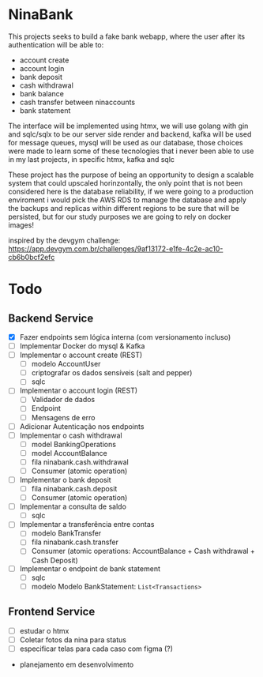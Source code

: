 # NinaBank

This projects seeks to build a fake bank webapp, where the user after its authentication will be able to:
- account create
- account login
- bank deposit
- cash withdrawal
- bank balance
- cash transfer between ninaccounts
- bank statement

The interface will be implemented using htmx, we will use golang with gin and sqlc/sqlx to be our server side render and backend, kafka will be used for message queues, mysql will be used as our database, those choices were made to learn some of these tecnologies that i never been able to use in my last projects, in specific htmx, kafka and sqlc


These project has the purpose of being an opportunity to design a scalable system that could upscaled horinzontally, the only point that is not been considered here is the database reliability, if we were going to a production enviroment i would pick the AWS RDS to manage the database and apply the backups and replicas within different regions to be sure that will be persisted, but for our study purposes we are going to rely on docker images!

inspired by the devgym challenge: https://app.devgym.com.br/challenges/9af13172-e1fe-4c2e-ac10-cb6b0bcf2efc


# Todo

## Backend Service
- [X] Fazer endpoints sem lógica interna (com versionamento incluso)
- [ ] Implementar Docker do mysql & Kafka
- [ ] Implementar o account create (REST)
    - [ ] modelo AccountUser
    - [ ] criptografar os dados sensíveis (salt and pepper)
    - [ ] sqlc
- [ ] Implementar o account login (REST)
    - [ ] Validador de dados
    - [ ] Endpoint
    - [ ] Mensagens de erro
- [ ] Adicionar Autenticação nos endpoints
- [ ] Implementar o cash withdrawal
    - [ ] model BankingOperations
    - [ ] model AccountBalance
    - [ ] fila ninabank.cash.withdrawal
    - [ ] Consumer (atomic operation)
- [ ] Implementar o bank deposit
    - [ ] fila ninabank.cash.deposit
    - [ ] Consumer (atomic operation)
- [ ] Implementar a consulta de saldo
    - [ ] sqlc
- [ ] Implementar a transferência entre contas
    - [ ] modelo BankTransfer
    - [ ] fila ninabank.cash.transfer
    - [ ] Consumer (atomic operations: AccountBalance + Cash withdrawal + Cash Deposit)
- [ ] Implementar o endpoint de bank statement
    - [ ] sqlc
    - [ ] modelo Modelo BankStatement: `List<Transactions>`

## Frontend Service
- [ ] estudar o htmx
- [ ] Coletar fotos da nina para status
- [ ] especificar telas para cada caso com figma (?)

* planejamento em desenvolvimento